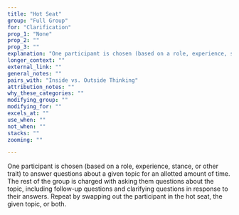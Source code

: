 ```yaml
---
title: "Hot Seat"
group: "Full Group"
for: "Clarification"
prop_1: "None"
prop_2: ""
prop_3: ""
explanation: "One participant is chosen (based on a role, experience, stance, or other trait) to answer questions about a given topic for an allotted amount of time. The rest of the group is charged with asking them questions about the topic, including follow-up questions and clarifying questions in response to their answers. Repeat by swapping out the participant in the hot seat, the given topic, or both."
longer_context: ""
external_link: ""
general_notes: ""
pairs_with: "Inside vs. Outside Thinking"
attribution_notes: ""
why_these_categories: ""
modifying_group: ""
modifying_for: ""
excels_at: ""
use_when: ""
not_when: ""
stacks: ""
zooming: ""

---
```


One participant is chosen (based on a role, experience, stance, or other trait) to answer questions about a given topic for an allotted amount of time. The rest of the group is charged with asking them questions about the topic, including follow-up questions and clarifying questions in response to their answers. Repeat by swapping out the participant in the hot seat, the given topic, or both.
